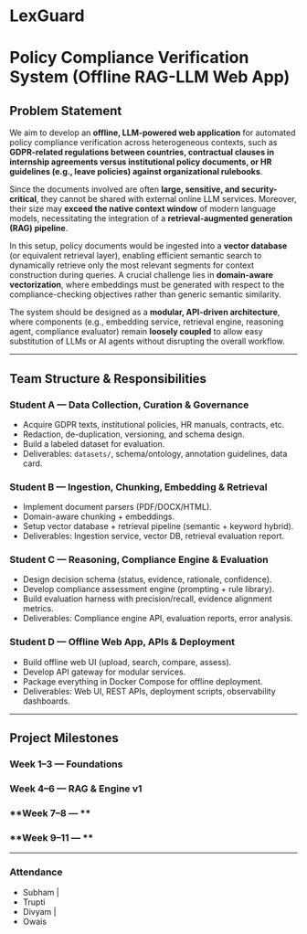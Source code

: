 # LexGuard
# Policy Compliance Verification System (Offline RAG-LLM Web App)

## Problem Statement

We aim to develop an **offline, LLM-powered web application** for automated policy compliance verification across heterogeneous contexts, such as **GDPR-related regulations between countries, contractual clauses in internship agreements versus institutional policy documents, or HR guidelines (e.g., leave policies) against organizational rulebooks**.  

Since the documents involved are often **large, sensitive, and security-critical**, they cannot be shared with external online LLM services. Moreover, their size may **exceed the native context window** of modern language models, necessitating the integration of a **retrieval-augmented generation (RAG) pipeline**.  

In this setup, policy documents would be ingested into a **vector database** (or equivalent retrieval layer), enabling efficient semantic search to dynamically retrieve only the most relevant segments for context construction during queries. A crucial challenge lies in **domain-aware vectorization**, where embeddings must be generated with respect to the compliance-checking objectives rather than generic semantic similarity.  

The system should be designed as a **modular, API-driven architecture**, where components (e.g., embedding service, retrieval engine, reasoning agent, compliance evaluator) remain **loosely coupled** to allow easy substitution of LLMs or AI agents without disrupting the overall workflow.

---

## Team Structure & Responsibilities

### **Student A — Data Collection, Curation & Governance**
- Acquire GDPR texts, institutional policies, HR manuals, contracts, etc.
- Redaction, de-duplication, versioning, and schema design.
- Build a labeled dataset for evaluation.
- Deliverables: `datasets/`, schema/ontology, annotation guidelines, data card.

### **Student B — Ingestion, Chunking, Embedding & Retrieval**
- Implement document parsers (PDF/DOCX/HTML).
- Domain-aware chunking + embeddings.
- Setup vector database + retrieval pipeline (semantic + keyword hybrid).
- Deliverables: Ingestion service, vector DB, retrieval evaluation report.

### **Student C — Reasoning, Compliance Engine & Evaluation**
- Design decision schema (status, evidence, rationale, confidence).
- Develop compliance assessment engine (prompting + rule library).
- Build evaluation harness with precision/recall, evidence alignment metrics.
- Deliverables: Compliance engine API, evaluation reports, error analysis.

### **Student D — Offline Web App, APIs & Deployment**
- Build offline web UI (upload, search, compare, assess).
- Develop API gateway for modular services.
- Package everything in Docker Compose for offline deployment.
- Deliverables: Web UI, REST APIs, deployment scripts, observability dashboards.

---
## Project Milestones

### **Week 1–3 — Foundations**


### **Week 4–6 — RAG & Engine v1**


### **Week 7–8 — **


### **Week 9–11 — **


---
### Attendance

- Subham  | 
- Trupti  
- Divyam  | 
- Owais   
